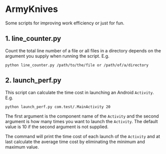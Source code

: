 # ArmyKnives
Some scripts for improving work efficiency or just for fun.

## 1. line_counter.py
Count the total line number of a file or all files in a directory depends on the argument you supply when running the script. E.g.

	python line_counter.py /path/to/the/file or /path/of/a/directory

## 2. launch_perf.py
This script can calculate the time cost in launching an Android `Activity`. E.g.

	python launch_perf.py com.test/.MainActivity 20

The first argument is the component name of the `Activity` and the second argument is how many times you want to launch the `Activity`. The default value is 10 if the second argument is not supplied.

The command will print the time cost of each launch of the `Activity` and at last calculate the average time cost by eliminating the minimum and maximum value.
